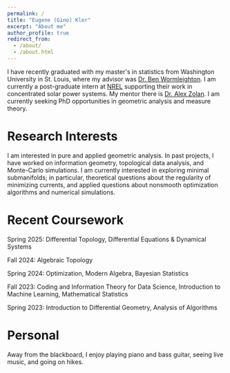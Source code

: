 ```yaml
---
permalink: /
title: "Eugene (Gino) Kler"
excerpt: "About me"
author_profile: true
redirect_from: 
  - /about/
  - /about.html
---
```


I have recently graduated with my master's in statistics from Washington University in St. Louis, where my advisor was [Dr. Ben Wormleighton](https://sites.google.com/view/benw/home?authuser=0). I am currently a post-graduate intern at [NREL](https://nrel.gov) supporting their work in concentrated solar power systems. My mentor there is [Dr. Alex Zolan](https://research-hub.nrel.gov/en/persons/alex-zolan). I am currently seeking PhD opportunities in geometric analysis and measure theory.

Research Interests
======
I am interested in pure and applied geometric analysis. In past projects, I have worked on information geometry, topological data analysis, and Monte-Carlo simulations. I am currently interested in exploring minimal submanifolds; in particular, theoretical questions about the regularity of minimizing currents, and applied questions about nonsmooth optimization algorithms and numerical simulations.

Recent Coursework
======
Spring 2025: Differential Topology, Differential Equations & Dynamical Systems

Fall 2024: Algebraic Topology

Spring 2024: Optimization, Modern Algebra, Bayesian Statistics

Fall 2023: Coding and Information Theory for Data Science, Introduction to Machine Learning, Mathematical Statistics

Spring 2023: Introduction to Differential Geometry, Analysis of Algorithms 

Personal
======
Away from the blackboard, I enjoy playing piano and bass guitar, seeing live music, and going on hikes.

